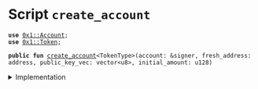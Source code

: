 
<a name="create_account"></a>

# Script `create_account`





<pre><code><b>use</b> <a href="../../modules/doc/Account.md#0x1_Account">0x1::Account</a>;
<b>use</b> <a href="../../modules/doc/Token.md#0x1_Token">0x1::Token</a>;
</code></pre>




<pre><code><b>public</b> <b>fun</b> <a href="create_account.md#create_account">create_account</a>&lt;TokenType&gt;(account: &signer, fresh_address: address, public_key_vec: vector&lt;u8&gt;, initial_amount: u128)
</code></pre>



<details>
<summary>Implementation</summary>


<pre><code><b>fun</b> <a href="create_account.md#create_account">create_account</a>&lt;TokenType&gt;(account: &signer, fresh_address: address, public_key_vec: vector&lt;u8&gt;, initial_amount: u128) {
    <a href="../../modules/doc/Account.md#0x1_Account_create_account">Account::create_account</a>&lt;TokenType&gt;(fresh_address, public_key_vec);
  <b>if</b> (initial_amount &gt; 0) <a href="../../modules/doc/Account.md#0x1_Account_deposit_to">Account::deposit_to</a>(account,
        fresh_address,
        <a href="../../modules/doc/Account.md#0x1_Account_withdraw">Account::withdraw</a>&lt;TokenType&gt;(account, initial_amount)
     );
}
</code></pre>



</details>
